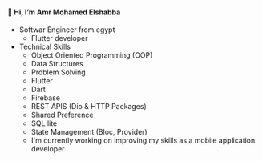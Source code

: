 #### 👋 Hi, I’m Amr Mohamed Elshabba
- Softwar Engineer from egypt
  - Flutter developer 
- Technical Skills
  - Object Oriented Programming (OOP)
  - Data Structures
  - Problem Solving 
  - Flutter
  - Dart
  - Firebase
  - REST APIS (Dio & HTTP Packages)
  - Shared Preference
  - SQL lite
  - State Management (Bloc, Provider)
  - I'm currently working on improving my skills as a mobile application developer
<!---

--->

